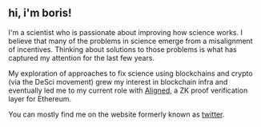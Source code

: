 ## hi, i'm boris!

I'm a scientist who is passionate about improving how science works. I believe that many of the problems in science emerge from a misalignment of incentives. Thinking about solutions to those problems is what has captured my attention for the last few years.

My exploration of approaches to fix science using blockchains and crypto (via the DeSci movement) grew my interest in blockchain infra and eventually led me to my current role with [Aligned](https://x.com/alignedlayer), a ZK proof verification layer for Ethereum.

You can mostly find me on the website formerly known as [twitter](https://x.com/BJ_Dyakov).
